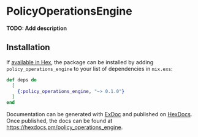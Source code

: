 # PolicyOperationsEngine

**TODO: Add description**

## Installation

If [available in Hex](https://hex.pm/docs/publish), the package can be installed
by adding `policy_operations_engine` to your list of dependencies in `mix.exs`:

```elixir
def deps do
  [
    {:policy_operations_engine, "~> 0.1.0"}
  ]
end
```

Documentation can be generated with [ExDoc](https://github.com/elixir-lang/ex_doc)
and published on [HexDocs](https://hexdocs.pm). Once published, the docs can
be found at <https://hexdocs.pm/policy_operations_engine>.

